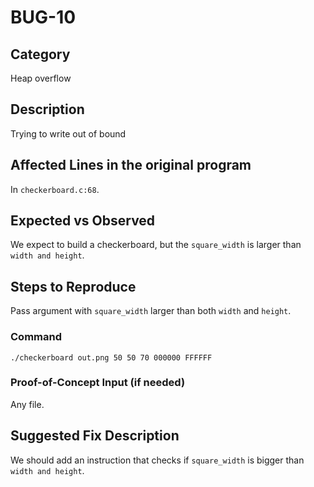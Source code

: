 # BUG-10
## Category
Heap overflow

## Description

Trying to write out of bound

## Affected Lines in the original program
In `checkerboard.c:68`.

## Expected vs Observed
We expect to build a checkerboard, but the `square_width` is larger than `width and height`.
## Steps to Reproduce
Pass argument with `square_width` larger than both `width` and `height`.
### Command

```
./checkerboard out.png 50 50 70 000000 FFFFFF
```
### Proof-of-Concept Input (if needed)
Any file.

## Suggested Fix Description
We should add an instruction that checks if `square_width` is bigger than `width and height`.